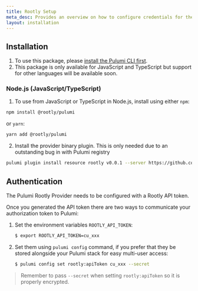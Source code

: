 ```yaml
---
title: Rootly Setup
meta_desc: Provides an overview on how to configure credentials for the Pulumi Rootly Provider.
layout: installation
---
```


## Installation

1. To use this package, please [install the Pulumi CLI first](https://www.pulumi.com/docs/get-started/install/).
2. This package is only available for JavaScript and TypeScript but support for other languages will be available soon.

### Node.js (JavaScript/TypeScript)

1. To use from JavaScript or TypeScript in Node.js, install using either `npm`:

```bash
npm install @rootly/pulumi
```

or `yarn`:

```bash
yarn add @rootly/pulumi
```

2. Install the provider binary plugin. This is only needed due to an outstanding bug in with Pulumi registry

```bash
pulumi plugin install resource rootly v0.0.1 --server https://github.com/rootlyhq/pulumi-rootly/releases/download/v0.0.1
```

## Authentication

The Pulumi Rootly Provider needs to be configured with a Rootly API token.

Once you generated the API token there are two ways to communicate your authorization token to Pulumi:

1. Set the environment variables `ROOTLY_API_TOKEN`:
    ```bash
    $ export ROOTLY_API_TOKEN=cu_xxx
    ```

2. Set them using `pulumi config` command, if you prefer that they be stored alongside your Pulumi stack for easy multi-user access:
    ```bash
    $ pulumi config set rootly:apiToken cu_xxx --secret
    ```

> Remember to pass `--secret` when setting `rootly:apiToken` so it is properly encrypted.

